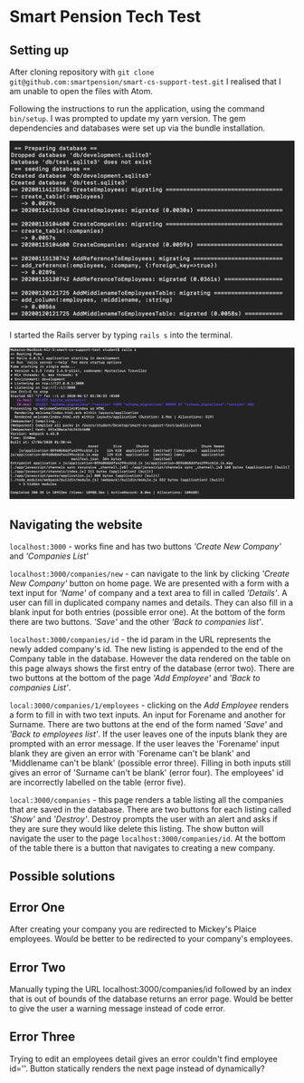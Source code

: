 # Smart Pension Tech Test

## Setting up

After cloning repository with `git clone git@github.com:smartpension/smart-cs-support-test.git` I realised that I am unable to open the files with Atom.

Following the instructions to run the application, using the command `bin/setup`. I was prompted to update my yarn version. The gem dependencies and databases were set up via the bundle installation.

![Image of database installation](./images/database-setup.png)

I started the Rails server by typing `rails s` into the terminal.

![Image of starting rails](./images/starting-rails.png)

## Navigating the website

`localhost:3000` - works fine and has two buttons *'Create New Company'* and *'Companies List'*

`localhost:3000/companies/new` - can navigate to the link by clicking *'Create New Company'* button on home page. We are presented with a form with a text input for *'Name'* of company and a text area to fill in called *'Details'*. A user can fill in duplicated company names and details. They can also fill in a blank input for both entries (possible error one). At the bottom of the form there are two buttons. *'Save'* and the other *'Back to companies list'*.

`localhost:3000/companies/id` - the id param in the URL represents the newly added company's id. The new listing is appended to the end of the Company table in the database. However the data rendered on the table on this page always shows the first entry of the database (error two). There are two buttons at the bottom of the page *'Add Employee'* and *'Back to companies List'*.

`local:3000/companies/1/employees` - clicking on the *Add Employee* renders a form to fill in with two text inputs. An input for Forename and another for Surname. There are two buttons at the end of the form named *'Save'* and *'Back to employees list'*. If the user leaves one of the inputs blank they are prompted with an error message. If the user leaves the 'Forename' input blank they are given an error with 'Forename can't be blank' and 'Middlename can't be blank' (possible error three). Filling in both inputs still gives an error of 'Surname can't be blank' (error four). The employees' id are incorrectly labelled on the table (error five).

`local:3000/companies` - this page renders a table listing all the companies that are saved in the database. There are two buttons for each listing called *'Show'* and *'Destroy'*. Destroy prompts the user with an alert and asks if they are sure they would like delete this listing. The show button will navigate the user to the page `localhost:3000/companies/id`. At the bottom of the table there is a button that navigates to creating a new company.

## Possible solutions

## Error One

After creating your company you are redirected to Mickey's Plaice employees. Would be better to be redirected to your company's employees.

## Error Two

Manually typing the URL localhost:3000/companies/id followed by an index that is out of bounds of the database returns an error page. Would be better to give the user a warning message instead of code error.

## Error Three

Trying to edit an employees detail gives an error couldn't find employee id=''. Button statically renders the next page instead of dynamically?
